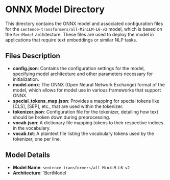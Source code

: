 # ONNX Model Directory

This directory contains the ONNX model and associated configuration files for the `sentence-transformers/all-MiniLM-L6-v2` model, which is based on the `BertModel` architecture. These files are used to deploy the model in applications that require text embeddings or similar NLP tasks.

## Files Description

- **config.json**: Contains the configuration settings for the model, specifying model architecture and other parameters necessary for initialization.
- **model.onnx**: The ONNX (Open Neural Network Exchange) format of the model, which allows for model use in various frameworks that support ONNX.
- **special_tokens_map.json**: Provides a mapping for special tokens like [CLS], [SEP], etc., that are used within the tokenizer.
- **tokenizer.json**: Configuration file for the tokenizer, detailing how text should be broken down during preprocessing.
- **vocab.json**: A dictionary file mapping tokens to their respective indices in the vocabulary.
- **vocab.txt**: A plaintext file listing the vocabulary tokens used by the tokenizer, one per line.

## Model Details

- **Model Name**: `sentence-transformers/all-MiniLM-L6-v2`
- **Architecture**: `BertModel